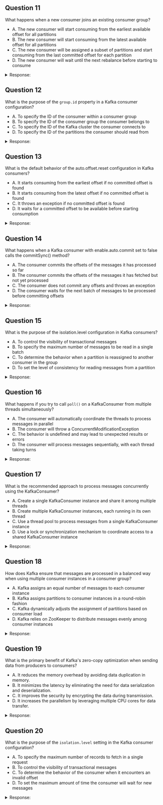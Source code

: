## Question 11

What happens when a new consumer joins an existing consumer group?

- A. The new consumer will start consuming from the earliest available offset for all partitions
- B. The new consumer will start consuming from the latest available offset for all partitions
- C. The new consumer will be assigned a subset of partitions and start consuming from the last committed offset for each partition
- D. The new consumer will wait until the next rebalance before starting to consume

<details>
<summary>Response:</summary> 

**Answer:** C

**Explanation:**
When a new consumer joins an existing consumer group, Kafka will trigger a rebalance of partitions among the consumers in the group, including the new consumer.

During the rebalance:

1. Kafka will assign a subset of the partitions to the new consumer based on the consumer group's partition assignment strategy.
2. For each assigned partition, the new consumer will start consuming from the last committed offset.

This behavior ensures that the new consumer starts processing at the correct position and does not duplicate or miss any messages.

Statement A is incorrect because the new consumer will not start from the earliest available offset unless it is explicitly configured to do so (e.g., by setting `auto.offset.reset=earliest`).

Statement B is incorrect because the new consumer will not start from the latest available offset unless it is explicitly configured to do so (e.g., by setting `auto.offset.reset=latest`).

Statement D is incorrect because the new consumer will not wait until the next rebalance. The joining of a new consumer itself triggers a rebalance, and the consumer starts consuming immediately after the rebalance completes.

</details>

## Question 12

What is the purpose of the `group.id` property in a Kafka consumer configuration?

- A. To specify the ID of the consumer within a consumer group
- B. To specify the ID of the consumer group the consumer belongs to
- C. To specify the ID of the Kafka cluster the consumer connects to
- D. To specify the ID of the partitions the consumer should read from

<details>
<summary>Response:</summary> 

**Answer:** B

**Explanation:**
The `group.id` property in a Kafka consumer configuration is used to specify the ID of the consumer group the consumer belongs to.

In Kafka, consumers can be organized into consumer groups for scalability and fault tolerance. Consumers within the same group coordinate with each other to distribute the partitions of a topic among themselves. Each consumer in a group is assigned a subset of the partitions to consume from.

The `group.id` serves as a unique identifier for a consumer group. All consumers with the same `group.id` are considered part of the same group and will work together to consume from the topic partitions.

Some key points about `group.id`:

- It is a required property for consumers that participate in a consumer group.
- Consumers with the same `group.id` belong to the same group and will coordinate partition assignments.
- Consumers with different `group.id`s are in separate groups and will each receive all messages from the topic independently.

Statement A is incorrect because the `group.id` identifies the group, not the individual consumer within the group. Kafka assigns each consumer a unique member ID within the group.

Statements C and D are incorrect because the `group.id` is not related to the Kafka cluster or the specific partitions to read from. It is solely used for consumer group coordination.

</details>

## Question 13

What is the default behavior of the auto.offset.reset configuration in Kafka consumers?

- A. It starts consuming from the earliest offset if no committed offset is found
- B. It starts consuming from the latest offset if no committed offset is found
- C. It throws an exception if no committed offset is found
- D. It waits for a committed offset to be available before starting consumption

<details>
<summary>Response:</summary> 

**Answer:** C

**Explanation:**
In Kafka consumers, the auto.offset.reset configuration determines the behavior when no committed offset is found for a partition. By default, if auto.offset.reset is not explicitly set, the consumer will throw an exception if it tries to consume from a partition without a committed offset.

The default behavior is designed to prevent accidental data loss or duplicate processing. If a consumer starts consuming from a partition without a committed offset, it may miss messages or consume messages that have already been processed by another consumer.

To change this behavior, you can explicitly set the auto.offset.reset configuration to one of the following values:

- "earliest": The consumer will start consuming from the earliest available offset in the partition if no committed offset is found. This ensures that the consumer processes all messages from the beginning of the partition.
- "latest": The consumer will start consuming from the latest offset in the partition if no committed offset is found. This means that the consumer will only process new messages that arrive after it starts consuming.

It's important to carefully consider the appropriate value for auto.offset.reset based on your application's requirements. Setting it to "earliest" may result in reprocessing messages, while setting it to "latest" may skip messages that were produced before the consumer started.

If you want to avoid exceptions and have more control over the starting offset, you can use the Kafka consumer's seek() method to manually set the offset before starting consumption.

</details>

## Question 14

What happens when a Kafka consumer with enable.auto.commit set to false calls the commitSync() method?

- A. The consumer commits the offsets of the messages it has processed so far
- B. The consumer commits the offsets of the messages it has fetched but not yet processed
- C. The consumer does not commit any offsets and throws an exception
- D. The consumer waits for the next batch of messages to be processed before committing offsets

<details>
<summary>Response:</summary> 

**Answer:** A

**Explanation:**
When a Kafka consumer has enable.auto.commit set to false, it means that the consumer is responsible for manually committing the offsets of the messages it has processed. In this case, when the consumer calls the commitSync() method, it explicitly commits the offsets of the messages it has processed so far.

Here's what happens when commitSync() is called:

1. The consumer sends a commit request to the Kafka broker, specifying the offsets it wants to commit for each partition it is consuming from.
2. The Kafka broker receives the commit request and updates the committed offsets for the consumer group in its metadata.
3. The broker sends a response back to the consumer indicating whether the commit was successful or not.
4. If the commit is successful, the consumer considers the processed messages as committed and will not receive them again even if it restarts.
5. If the commit fails, the consumer may retry the commit or handle the failure based on its error handling strategy.

It's important to note that commitSync() is a blocking call, meaning that the consumer will wait for the Kafka broker to respond before proceeding with further message processing. This can impact the throughput of the consumer, especially if commits are performed frequently.

- A. alternative to commitSync() is commitAsync(), which sends the commit request asynchronously and allows the consumer to continue processing messages without waiting for the commit response. However, with commitAsync(), the consumer needs to handle the commit callback to check for any commit failures.

</details>

## Question 15

What is the purpose of the isolation.level configuration in Kafka consumers?

- A. To control the visibility of transactional messages
- B. To specify the maximum number of messages to be read in a single batch
- C. To determine the behavior when a partition is reassigned to another consumer in the group
- D. To set the level of consistency for reading messages from a partition

<details>
<summary>Response:</summary> 

**Answer:** A

**Explanation:**
The isolation.level configuration in Kafka consumers is used to control the visibility of transactional messages. It determines how the consumer behaves when reading messages that are part of a transaction.

Kafka supports transactional message production and consumption, which allows producers to send messages as part of a transaction and ensures that either all messages in a transaction are successfully written to the partition or none of them are. Consumers, on the other hand, can control the visibility of these transactional messages using the isolation.level configuration.

The isolation.level configuration can be set to one of the following values:

1. "read_uncommitted" (default): With this isolation level, the consumer will read all messages in a partition, including transactional messages that are not yet committed. This means that the consumer may see messages that are part of an ongoing transaction or messages that were part of a transaction that was later aborted.

2. "read_committed": With this isolation level, the consumer will only read messages that are not part of an ongoing transaction and messages that are part of a committed transaction. It will wait until a transaction is committed before making its messages visible to the consumer. This ensures that the consumer only sees messages that are part of successful transactions.

The choice of isolation level depends on the requirements of your application. If your application needs to process messages as soon as they are available and can handle potentially uncommitted or aborted messages, you can use the default "read_uncommitted" isolation level. However, if your application requires strict consistency and needs to see only committed messages, you should set the isolation level to "read_committed".

It's important to note that using "read_committed" isolation level may introduce some latency in message consumption, as the consumer needs to wait for transactions to be committed before processing their messages.

</details>

## Question 16

What happens if you try to call `poll()` on a KafkaConsumer from multiple threads simultaneously?

- A. The consumer will automatically coordinate the threads to process messages in parallel
- B. The consumer will throw a ConcurrentModificationException
- C. The behavior is undefined and may lead to unexpected results or errors
- D. The consumer will process messages sequentially, with each thread taking turns

<details>
<summary>Response:</summary> 

**Answer:** C

**Explanation:**
In Kafka, the KafkaConsumer is not thread-safe, which means that it should not be accessed concurrently by multiple threads. Attempting to call `poll()` on a KafkaConsumer from multiple threads simultaneously can lead to undefined behavior, unexpected results, or errors. This is because the consumer maintains internal state that can become corrupted or inconsistent if accessed concurrently.

The Kafka documentation states that the KafkaConsumer is not thread-safe and should only be used from a single thread. If you need to process messages concurrently, you should create multiple consumer instances, each running in its own thread, and partition the work among them.

Here are a few reasons why calling `poll()` from multiple threads simultaneously can be problematic:

1. The consumer maintains internal state, such as offset positions and partition assignments, which can become inconsistent if accessed concurrently.
2. The consumer may rebalance partitions or update its internal state based on the messages processed, and concurrent access can interfere with these operations.
3. The behavior of concurrent access to the consumer is not defined and may vary depending on the Kafka version, the JVM implementation, or other factors.

Therefore, it is important to ensure that a KafkaConsumer instance is only accessed by a single thread at a time. If you need to process messages concurrently, you should create multiple consumer instances and coordinate the work among them.

</details>

## Question 17

What is the recommended approach to process messages concurrently using the KafkaConsumer?

- A. Create a single KafkaConsumer instance and share it among multiple threads
- B. Create multiple KafkaConsumer instances, each running in its own thread
- C. Use a thread pool to process messages from a single KafkaConsumer instance
- D. Use a lock or synchronization mechanism to coordinate access to a shared KafkaConsumer instance

<details>
<summary>Response:</summary> 

**Answer:** B

**Explanation:**
The recommended approach to process messages concurrently using the KafkaConsumer is to create multiple KafkaConsumer instances, each running in its own thread. This allows for parallel processing of messages while ensuring that each consumer instance is accessed by a single thread, avoiding thread-safety issues.

Here's how you can implement concurrent message processing using multiple KafkaConsumer instances:

1. Create a separate thread for each consumer instance.
2. In each thread, create a new KafkaConsumer instance and configure it with the desired properties (e.g., bootstrap servers, group ID, deserializers).
3. Subscribe each consumer instance to the topic(s) you want to consume from.
4. In each thread, continuously call `poll()` on the consumer instance to retrieve messages and process them independently.
5. Implement proper error handling and resource cleanup in each thread to handle exceptions and gracefully shutdown the consumers when necessary.

- B. running multiple consumer instances concurrently, you can achieve parallel processing of messages and improve the overall throughput of your application. Kafka's consumer group protocol ensures that each partition is assigned to only one consumer within a group, allowing for efficient and balanced distribution of work among the consumer instances.

It's important to note that when using multiple consumer instances, you should carefully consider the number of instances and the partition assignment strategy to ensure proper load balancing and avoid over-subscribing or under-utilizing the available partitions.

</details>

## Question 18

How does Kafka ensure that messages are processed in a balanced way when using multiple consumer instances in a consumer group?

- A. Kafka assigns an equal number of messages to each consumer instance
- B. Kafka assigns partitions to consumer instances in a round-robin fashion
- C. Kafka dynamically adjusts the assignment of partitions based on consumer load
- D. Kafka relies on ZooKeeper to distribute messages evenly among consumer instances

<details>
<summary>Response:</summary> 

**Answer:** B

**Explanation:**
When using multiple consumer instances in a consumer group, Kafka ensures that messages are processed in a balanced way by assigning partitions to consumer instances in a round-robin fashion. This means that each partition is assigned to only one consumer instance within the group at a time, and the assignment is done in a way that distributes the partitions evenly among the available consumer instances.

Here's how Kafka achieves balanced message processing:

1. When a consumer group is created or a new consumer instance joins the group, Kafka initiates a rebalance operation.
2. During the rebalance, Kafka assigns the partitions of the subscribed topics to the consumer instances in the group.
3. The assignment is done using a round-robin approach, where each consumer instance is assigned a subset of the partitions.
4. If there are more partitions than consumer instances, some consumer instances may be assigned multiple partitions.
5. If there are more consumer instances than partitions, some consumer instances may not be assigned any partitions and will remain idle.
6. As messages are produced to the partitions, each consumer instance processes the messages from its assigned partitions independently.
7. If a consumer instance fails or leaves the group, Kafka triggers a rebalance to redistribute the partitions among the remaining consumer instances.

- B. assigning partitions to consumer instances in a round-robin manner, Kafka ensures that the workload is evenly distributed among the consumer instances. Each consumer instance is responsible for processing messages from its assigned partitions, allowing for parallel processing and improved throughput.

It's important to note that the actual partition assignment strategy can be customized by implementing a custom `PartitionAssignor` if needed. However, the default round-robin assignment strategy is sufficient for most use cases and provides a balanced distribution of work among the consumer instances.

</details>

## Question 19

What is the primary benefit of Kafka's zero-copy optimization when sending data from producers to consumers?

- A. It reduces the memory overhead by avoiding data duplication in memory.
- B. It minimizes the latency by eliminating the need for data serialization and deserialization.
- C. It improves the security by encrypting the data during transmission.
- D. It increases the parallelism by leveraging multiple CPU cores for data transfer.

<details>
<summary>Response:</summary> 

**Answer:** A

**Explanation:**
Kafka's zero-copy optimization is a key feature that improves performance by avoiding unnecessary data duplication in memory when sending data from producers to consumers. Zero-copy allows Kafka to transfer data directly from the file system cache to the network buffer without copying it into the application's memory space.

Here's how zero-copy optimization benefits Kafka:

1. Reduced memory overhead:
   - In a traditional data transfer process, data is typically copied from the file system to the application's memory buffer, and then from the application's memory buffer to the network buffer.
   - With zero-copy, Kafka eliminates the need for this intermediate data copy in the application's memory space.
   - By avoiding data duplication in memory, Kafka reduces the memory overhead and improves memory utilization.

2. Improved performance:
   - Copying data between memory buffers adds latency and consumes CPU cycles.
   - By leveraging zero-copy, Kafka minimizes the time spent on data copying operations.
   - This results in faster data transfer and improved overall performance of the Kafka cluster.

3. Efficient resource utilization:
   - Zero-copy allows Kafka to make efficient use of system resources, such as memory and CPU.
   - By avoiding unnecessary data copying, Kafka can handle higher throughput and support more clients with the same hardware resources.

While zero-copy does provide some latency benefits by reducing the time spent on data copying, it does not eliminate the need for data serialization and deserialization (option B). Serialization and deserialization are still required to convert data between the application's format and the network format.

Zero-copy is not primarily focused on security (option C) or parallelism (option D). Its main goal is to optimize data transfer efficiency and reduce memory overhead.

</details>

## Question 20

What is the purpose of the `isolation.level` setting in the Kafka consumer configuration?

- A. To specify the maximum number of records to fetch in a single request
- B. To control the visibility of transactional messages
- C. To determine the behavior of the consumer when it encounters an invalid offset
- D. To set the maximum amount of time the consumer will wait for new messages

<details>
<summary>Response:</summary> 

**Answer:** B
**Explanation:**
The `isolation.level` setting in the Kafka consumer configuration is used to control the visibility of transactional messages. It determines how the consumer behaves when reading messages that are part of a transaction. There are two possible values for `isolation.level`:

1. `read_uncommitted` (default): With this isolation level, the consumer will read all messages, including transactional messages that are not yet committed. It may read messages from aborted transactions.

2. `read_committed`: With this isolation level, the consumer will only read messages that are not part of ongoing transactions and messages that are part of committed transactions. It will wait for transactions to be committed before making the messages visible to the consumer.

The `isolation.level` setting allows you to control the consistency and visibility of transactional messages consumed by the consumer.



</details>